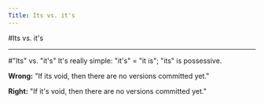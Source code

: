 ```yaml
---
Title: Its vs. it's
---
```

#Its vs. it's

---
#"Its" vs. "it's"
It's really simple: "it's" = "it is"; "its" is possessive. 

**Wrong:** "If its void, then there are no versions committed yet."

**Right:** "If it's void, then there are no versions committed yet."

